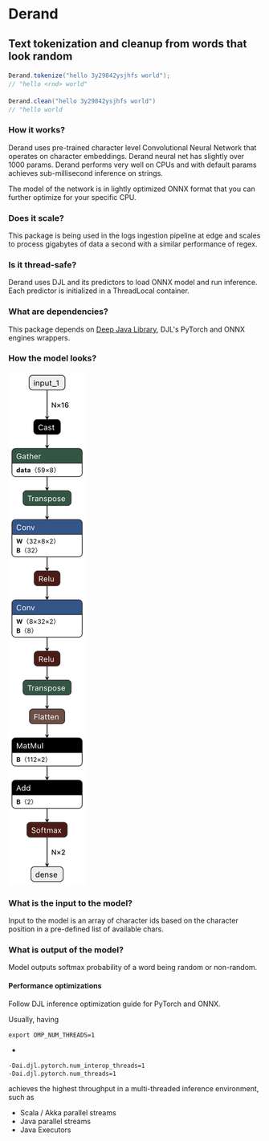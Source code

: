# Derand

## Text tokenization and cleanup from words that look random

```java
Derand.tokenize("hello 3y29842ysjhfs world");
// "hello <rnd> world"

Derand.clean("hello 3y29842ysjhfs world")
// "hello world
```

### How it works?

Derand uses pre-trained character level Convolutional Neural Network that operates on character embeddings.
Derand neural net has slightly over 1000 params. 
Derand performs very well on CPUs and with default params achieves sub-millisecond inference on strings.

The model of the network is in lightly optimized ONNX format that you can further optimize for your specific CPU. 

### Does it scale?
This package is being used in the logs ingestion pipeline at edge and scales to process gigabytes of data a second with a similar performance of regex.

### Is it thread-safe?
Derand uses DJL and its predictors to load ONNX model and run inference. 
Each predictor is initialized in a ThreadLocal container. 


### What are dependencies?
This package depends on [Deep Java Library](https://djl.ai/), 
DJL's PyTorch and ONNX engines wrappers. 

### How the model looks?
![Model](./derand_model.png)


### What is the input to the model?
Input to the model is an array of character ids based on the character position in a pre-defined list of available chars. 


### What is output of the model?
Model outputs softmax probability of a word being random or non-random.


#### Performance optimizations
Follow DJL inference optimization guide for PyTorch and ONNX. 

Usually, having 
```shell
export OMP_NUM_THREADS=1
```
+ 
```shell
-Dai.djl.pytorch.num_interop_threads=1
-Dai.djl.pytorch.num_threads=1

```
achieves the highest throughput in a multi-threaded inference environment, such as
* Scala / Akka parallel streams
* Java parallel streams
* Java Executors


